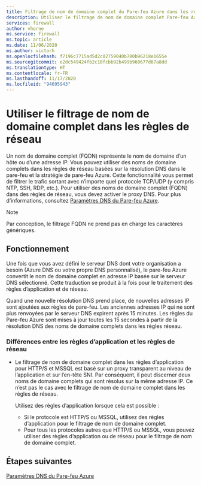 ```yaml
---
title: Filtrage de nom de domaine complet du Pare-feu Azure dans les règles de réseau
description: Utiliser le filtrage de nom de domaine complet Pare-feu Azure dans des règles de réseau
services: firewall
author: vhorne
ms.service: firewall
ms.topic: article
ms.date: 11/06/2020
ms.author: victorh
ms.openlocfilehash: f7196c7715ad5d2c02759040b780b96218e1655e
ms.sourcegitcommit: e2dc549424fb2c10fcbb92b499b960677d67a8dd
ms.translationtype: HT
ms.contentlocale: fr-FR
ms.lasthandoff: 11/17/2020
ms.locfileid: "94695943"
---
```

# <a name="use-fqdn-filtering-in-network-rules"></a>Utiliser le filtrage de nom de domaine complet dans les règles de réseau

Un nom de domaine complet (FQDN) représente le nom de domaine d’un hôte ou d’une adresse IP. Vous pouvez utiliser des noms de domaine complets dans les règles de réseau basées sur la résolution DNS dans le pare-feu et la stratégie de pare-feu Azure. Cette fonctionnalité vous permet de filtrer le trafic sortant avec n’importe quel protocole TCP/UDP (y compris NTP, SSH, RDP, etc.). Pour utiliser des noms de domaine complet (FQDN) dans des règles de réseau, vous devez activer le proxy DNS. Pour plus d’informations, consultez [Paramètres DNS du Pare-feu Azure](dns-settings.md).

> [!NOTE]
> Par conception, le filtrage FQDN ne prend pas en charge les caractères génériques.

## <a name="how-it-works"></a>Fonctionnement

Une fois que vous avez défini le serveur DNS dont votre organisation a besoin (Azure DNS ou votre propre DNS personnalisé), le pare-feu Azure convertit le nom de domaine complet en adresse IP basée sur le serveur DNS sélectionné. Cette traduction se produit à la fois pour le traitement des règles d’application et de réseau.

Quand une nouvelle résolution DNS prend place, de nouvelles adresses IP sont ajoutées aux règles de pare-feu. Les anciennes adresses IP qui ne sont plus renvoyées par le serveur DNS expirent après 15 minutes. Les règles du Pare-feu Azure sont mises à jour toutes les 15 secondes à partir de la résolution DNS des noms de domaine complets dans les règles réseau.

### <a name="differences-in-application-rules-vs-network-rules"></a>Différences entre les règles d’application et les règles de réseau

- Le filtrage de nom de domaine complet dans les règles d’application pour HTTP/S et MSSQL est basé sur un proxy transparent au niveau de l’application et sur l’en-tête SNI. Par conséquent, il peut discerner deux noms de domaine complets qui sont résolus sur la même adresse IP. Ce n’est pas le cas avec le filtrage de nom de domaine complet dans les règles de réseau. 

   Utilisez des règles d’application lorsque cela est possible :
     - Si le protocole est HTTP/S ou MSSQL, utilisez des règles d’application pour le filtrage de nom de domaine complet.
   - Pour tous les protocoles autres que HTTP/S ou MSSQL, vous pouvez utiliser des règles d’application ou de réseau pour le filtrage de nom de domaine complet.

## <a name="next-steps"></a>Étapes suivantes

[Paramètres DNS du Pare-feu Azure](dns-settings.md)
